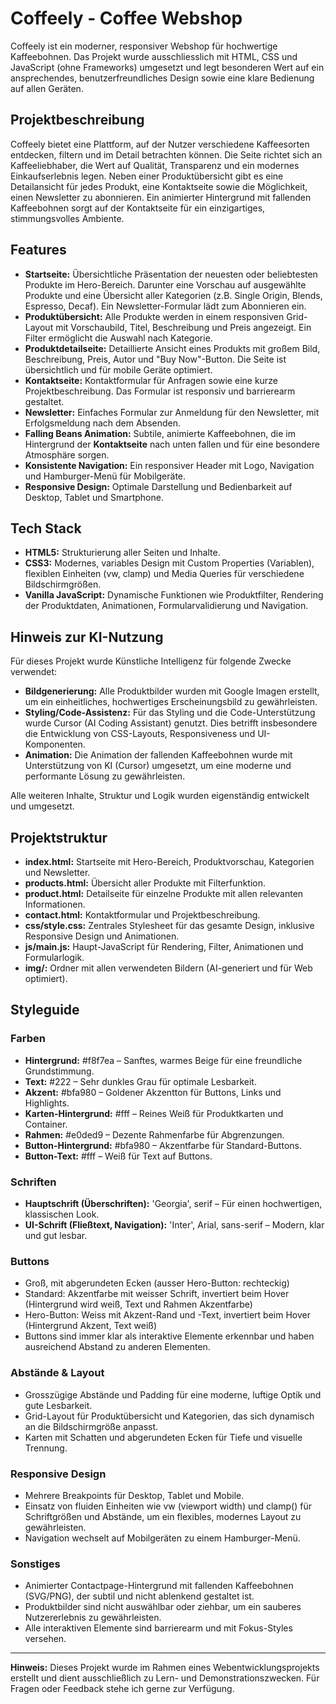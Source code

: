 # Coffeely - Coffee Webshop

Coffeely ist ein moderner, responsiver Webshop für hochwertige Kaffeebohnen. Das Projekt wurde ausschliesslich mit HTML, CSS und JavaScript (ohne Frameworks) umgesetzt und legt besonderen Wert auf ein ansprechendes, benutzerfreundliches Design sowie eine klare Bedienung auf allen Geräten.

## Projektbeschreibung
Coffeely bietet eine Plattform, auf der Nutzer verschiedene Kaffeesorten entdecken, filtern und im Detail betrachten können. Die Seite richtet sich an Kaffeeliebhaber, die Wert auf Qualität, Transparenz und ein modernes Einkaufserlebnis legen. Neben einer Produktübersicht gibt es eine Detailansicht für jedes Produkt, eine Kontaktseite sowie die Möglichkeit, einen Newsletter zu abonnieren. Ein animierter Hintergrund mit fallenden Kaffeebohnen sorgt auf der Kontaktseite für ein einzigartiges, stimmungsvolles Ambiente.

## Features
- **Startseite:** Übersichtliche Präsentation der neuesten oder beliebtesten Produkte im Hero-Bereich. Darunter eine Vorschau auf ausgewählte Produkte und eine Übersicht aller Kategorien (z.B. Single Origin, Blends, Espresso, Decaf). Ein Newsletter-Formular lädt zum Abonnieren ein.
- **Produktübersicht:** Alle Produkte werden in einem responsiven Grid-Layout mit Vorschaubild, Titel, Beschreibung und Preis angezeigt. Ein Filter ermöglicht die Auswahl nach Kategorie.
- **Produktdetailseite:** Detaillierte Ansicht eines Produkts mit großem Bild, Beschreibung, Preis, Autor und "Buy Now"-Button. Die Seite ist übersichtlich und für mobile Geräte optimiert.
- **Kontaktseite:** Kontaktformular für Anfragen sowie eine kurze Projektbeschreibung. Das Formular ist responsiv und barrierearm gestaltet.
- **Newsletter:** Einfaches Formular zur Anmeldung für den Newsletter, mit Erfolgsmeldung nach dem Absenden.
- **Falling Beans Animation:** Subtile, animierte Kaffeebohnen, die im Hintergrund der **Kontaktseite** nach unten fallen und für eine besondere Atmosphäre sorgen.
- **Konsistente Navigation:** Ein responsiver Header mit Logo, Navigation und Hamburger-Menü für Mobilgeräte.
- **Responsive Design:** Optimale Darstellung und Bedienbarkeit auf Desktop, Tablet und Smartphone.

## Tech Stack
- **HTML5:** Strukturierung aller Seiten und Inhalte.
- **CSS3:** Modernes, variables Design mit Custom Properties (Variablen), flexiblen Einheiten (vw, clamp) und Media Queries für verschiedene Bildschirmgrößen.
- **Vanilla JavaScript:** Dynamische Funktionen wie Produktfilter, Rendering der Produktdaten, Animationen, Formularvalidierung und Navigation.

## Hinweis zur KI-Nutzung
Für dieses Projekt wurde Künstliche Intelligenz für folgende Zwecke verwendet:
- **Bildgenerierung:** Alle Produktbilder wurden mit Google Imagen erstellt, um ein einheitliches, hochwertiges Erscheinungsbild zu gewährleisten.
- **Styling/Code-Assistenz:** Für das Styling und die Code-Unterstützung wurde Cursor (AI Coding Assistant) genutzt. Dies betrifft insbesondere die Entwicklung von CSS-Layouts, Responsiveness und UI-Komponenten.
- **Animation:** Die Animation der fallenden Kaffeebohnen wurde mit Unterstützung von KI (Cursor) umgesetzt, um eine moderne und performante Lösung zu gewährleisten.

Alle weiteren Inhalte, Struktur und Logik wurden eigenständig entwickelt und umgesetzt.

## Projektstruktur
- **index.html:** Startseite mit Hero-Bereich, Produktvorschau, Kategorien und Newsletter.
- **products.html:** Übersicht aller Produkte mit Filterfunktion.
- **product.html:** Detailseite für einzelne Produkte mit allen relevanten Informationen.
- **contact.html:** Kontaktformular und Projektbeschreibung.
- **css/style.css:** Zentrales Stylesheet für das gesamte Design, inklusive Responsive Design und Animationen.
- **js/main.js:** Haupt-JavaScript für Rendering, Filter, Animationen und Formularlogik.
- **img/:** Ordner mit allen verwendeten Bildern (AI-generiert und für Web optimiert).

## Styleguide

### Farben
- **Hintergrund:** #f8f7ea – Sanftes, warmes Beige für eine freundliche Grundstimmung.
- **Text:** #222 – Sehr dunkles Grau für optimale Lesbarkeit.
- **Akzent:** #bfa980 – Goldener Akzentton für Buttons, Links und Highlights.
- **Karten-Hintergrund:** #fff – Reines Weiß für Produktkarten und Container.
- **Rahmen:** #e0ded9 – Dezente Rahmenfarbe für Abgrenzungen.
- **Button-Hintergrund:** #bfa980 – Akzentfarbe für Standard-Buttons.
- **Button-Text:** #fff – Weiß für Text auf Buttons.

### Schriften
- **Hauptschrift (Überschriften):** 'Georgia', serif – Für einen hochwertigen, klassischen Look.
- **UI-Schrift (Fließtext, Navigation):** 'Inter', Arial, sans-serif – Modern, klar und gut lesbar.

### Buttons
- Groß, mit abgerundeten Ecken (ausser Hero-Button: rechteckig)
- Standard: Akzentfarbe mit weisser Schrift, invertiert beim Hover (Hintergrund wird weiß, Text und Rahmen Akzentfarbe)
- Hero-Button: Weiss mit Akzent-Rand und -Text, invertiert beim Hover (Hintergrund Akzent, Text weiß)
- Buttons sind immer klar als interaktive Elemente erkennbar und haben ausreichend Abstand zu anderen Elementen.

### Abstände & Layout
- Grosszügige Abstände und Padding für eine moderne, luftige Optik und gute Lesbarkeit.
- Grid-Layout für Produktübersicht und Kategorien, das sich dynamisch an die Bildschirmgröße anpasst.
- Karten mit Schatten und abgerundeten Ecken für Tiefe und visuelle Trennung.

### Responsive Design
- Mehrere Breakpoints für Desktop, Tablet und Mobile.
- Einsatz von fluiden Einheiten wie vw (viewport width) und clamp() für Schriftgrößen und Abstände, um ein flexibles, modernes Layout zu gewährleisten.
- Navigation wechselt auf Mobilgeräten zu einem Hamburger-Menü.

### Sonstiges
- Animierter Contactpage-Hintergrund mit fallenden Kaffeebohnen (SVG/PNG), der subtil und nicht ablenkend gestaltet ist.
- Produktbilder sind nicht auswählbar oder ziehbar, um ein sauberes Nutzererlebnis zu gewährleisten.
- Alle interaktiven Elemente sind barrierearm und mit Fokus-Styles versehen.

---

**Hinweis:** Dieses Projekt wurde im Rahmen eines Webentwicklungsprojekts erstellt und dient ausschließlich zu Lern- und Demonstrationszwecken. Für Fragen oder Feedback stehe ich gerne zur Verfügung.